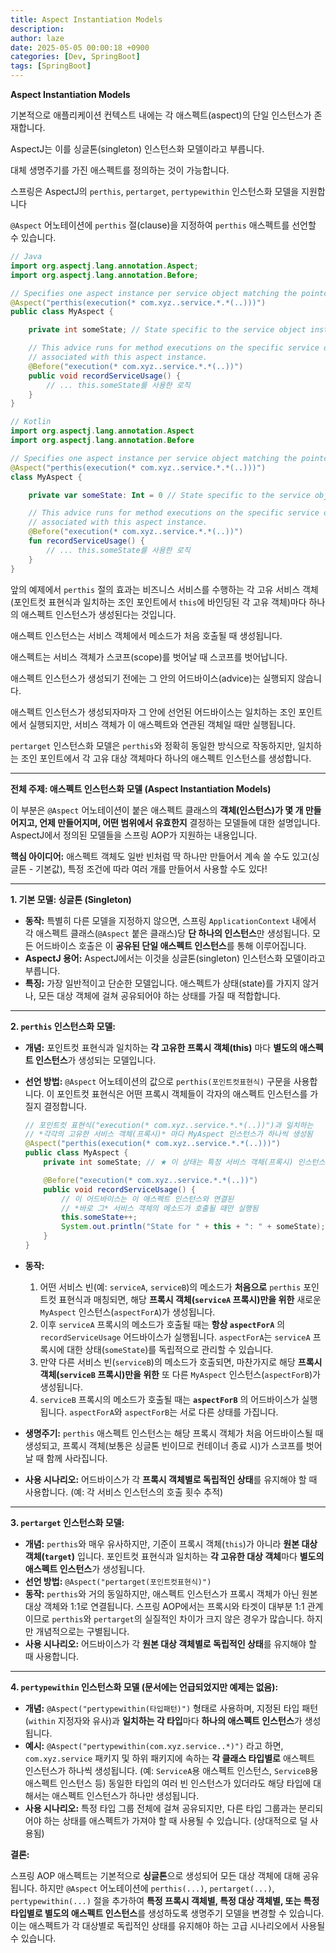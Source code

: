 ```yaml
---
title: Aspect Instantiation Models
description: 
author: laze
date: 2025-05-05 00:00:18 +0900
categories: [Dev, SpringBoot]
tags: [SpringBoot]
---
```

**Aspect Instantiation Models**

기본적으로 애플리케이션 컨텍스트 내에는 각 애스펙트(aspect)의 단일 인스턴스가 존재합니다.

AspectJ는 이를 싱글톤(singleton) 인스턴스화 모델이라고 부릅니다.

대체 생명주기를 가진 애스펙트를 정의하는 것이 가능합니다.

스프링은 AspectJ의 `perthis`, `pertarget`, `pertypewithin` 인스턴스화 모델을 지원합니다

`@Aspect` 어노테이션에 `perthis` 절(clause)을 지정하여 `perthis` 애스펙트를 선언할 수 있습니다.

```java
// Java
import org.aspectj.lang.annotation.Aspect;
import org.aspectj.lang.annotation.Before;

// Specifies one aspect instance per service object matching the pointcut
@Aspect("perthis(execution(* com.xyz..service.*.*(..)))")
public class MyAspect {

	private int someState; // State specific to the service object instance

	// This advice runs for method executions on the specific service object
	// associated with this aspect instance.
	@Before("execution(* com.xyz..service.*.*(..))")
	public void recordServiceUsage() {
		// ... this.someState를 사용한 로직
	}
}
```

```kotlin
// Kotlin
import org.aspectj.lang.annotation.Aspect
import org.aspectj.lang.annotation.Before

// Specifies one aspect instance per service object matching the pointcut
@Aspect("perthis(execution(* com.xyz..service.*.*(..)))")
class MyAspect {

    private var someState: Int = 0 // State specific to the service object instance

    // This advice runs for method executions on the specific service object
    // associated with this aspect instance.
    @Before("execution(* com.xyz..service.*.*(..))")
    fun recordServiceUsage() {
        // ... this.someState를 사용한 로직
    }
}
```

앞의 예제에서 `perthis` 절의 효과는 비즈니스 서비스를 수행하는 각 고유 서비스 객체(포인트컷 표현식과 일치하는 조인 포인트에서 `this`에 바인딩된 각 고유 객체)마다 하나의 애스펙트 인스턴스가 생성된다는 것입니다.

애스펙트 인스턴스는 서비스 객체에서 메소드가 처음 호출될 때 생성됩니다.

애스펙트는 서비스 객체가 스코프(scope)를 벗어날 때 스코프를 벗어납니다.

애스펙트 인스턴스가 생성되기 전에는 그 안의 어드바이스(advice)는 실행되지 않습니다.

애스펙트 인스턴스가 생성되자마자 그 안에 선언된 어드바이스는 일치하는 조인 포인트에서 실행되지만, 서비스 객체가 이 애스펙트와 연관된 객체일 때만 실행됩니다.

`pertarget` 인스턴스화 모델은 `perthis`와 정확히 동일한 방식으로 작동하지만, 일치하는 조인 포인트에서 각 고유 대상 객체마다 하나의 애스펙트 인스턴스를 생성합니다.

---

**전체 주제: 애스펙트 인스턴스화 모델 (Aspect Instantiation Models)**

이 부분은 `@Aspect` 어노테이션이 붙은 애스펙트 클래스의 **객체(인스턴스)가 몇 개 만들어지고, 언제 만들어지며, 어떤 범위에서 유효한지** 결정하는 모델들에 대한 설명입니다. AspectJ에서 정의된 모델들을 스프링 AOP가 지원하는 내용입니다.

**핵심 아이디어:** 애스펙트 객체도 일반 빈처럼 딱 하나만 만들어서 계속 쓸 수도 있고(싱글톤 - 기본값), 특정 조건에 따라 여러 개를 만들어서 사용할 수도 있다!

---

**1. 기본 모델: 싱글톤 (Singleton)**

- **동작:** 특별히 다른 모델을 지정하지 않으면, 스프링 `ApplicationContext` 내에서 각 애스펙트 클래스(`@Aspect` 붙은 클래스)당 **단 하나의 인스턴스**만 생성됩니다. 모든 어드바이스 호출은 이 **공유된 단일 애스펙트 인스턴스**를 통해 이루어집니다.
- **AspectJ 용어:** AspectJ에서는 이것을 싱글톤(singleton) 인스턴스화 모델이라고 부릅니다.
- **특징:** 가장 일반적이고 단순한 모델입니다. 애스펙트가 상태(state)를 가지지 않거나, 모든 대상 객체에 걸쳐 공유되어야 하는 상태를 가질 때 적합합니다.

---

**2. `perthis` 인스턴스화 모델:**

- **개념:** 포인트컷 표현식과 일치하는 **각 고유한 프록시 객체(this)** 마다 **별도의 애스펙트 인스턴스**가 생성되는 모델입니다.
- **선언 방법:** `@Aspect` 어노테이션의 값으로 `perthis(포인트컷표현식)` 구문을 사용합니다. 이 포인트컷 표현식은 어떤 프록시 객체들이 각자의 애스펙트 인스턴스를 가질지 결정합니다.

    ```java
    // 포인트컷 표현식("execution(* com.xyz..service.*.*(..))")과 일치하는
    // *각각의 고유한 서비스 객체(프록시)* 마다 MyAspect 인스턴스가 하나씩 생성됨
    @Aspect("perthis(execution(* com.xyz..service.*.*(..)))")
    public class MyAspect {
        private int someState; // ★ 이 상태는 특정 서비스 객체(프록시) 인스턴스에 귀속됨 ★
    
        @Before("execution(* com.xyz..service.*.*(..))")
        public void recordServiceUsage() {
            // 이 어드바이스는 이 애스펙트 인스턴스와 연결된
            // *바로 그* 서비스 객체의 메소드가 호출될 때만 실행됨
            this.someState++;
            System.out.println("State for " + this + ": " + someState);
        }
    }
    ```

- **동작:**
  1. 어떤 서비스 빈(예: `serviceA`, `serviceB`)의 메소드가 **처음으로** `perthis` 포인트컷 표현식과 매칭되면, 해당 **프록시 객체(`serviceA` 프록시)만을 위한** 새로운 `MyAspect` 인스턴스(`aspectForA`)가 생성됩니다.
  2. 이후 `serviceA` 프록시의 메소드가 호출될 때는 **항상 `aspectForA`** 의 `recordServiceUsage` 어드바이스가 실행됩니다. `aspectForA`는 `serviceA` 프록시에 대한 상태(`someState`)를 독립적으로 관리할 수 있습니다.
  3. 만약 다른 서비스 빈(`serviceB`)의 메소드가 호출되면, 마찬가지로 해당 **프록시 객체(`serviceB` 프록시)만을 위한** 또 다른 `MyAspect` 인스턴스(`aspectForB`)가 생성됩니다.
  4. `serviceB` 프록시의 메소드가 호출될 때는 **`aspectForB`** 의 어드바이스가 실행됩니다. `aspectForA`와 `aspectForB`는 서로 다른 상태를 가집니다.
- **생명주기:** `perthis` 애스펙트 인스턴스는 해당 프록시 객체가 처음 어드바이스될 때 생성되고, 프록시 객체(보통은 싱글톤 빈이므로 컨테이너 종료 시)가 스코프를 벗어날 때 함께 사라집니다.
- **사용 시나리오:** 어드바이스가 각 **프록시 객체별로 독립적인 상태**를 유지해야 할 때 사용합니다. (예: 각 서비스 인스턴스의 호출 횟수 추적)

---

**3. `pertarget` 인스턴스화 모델:**

- **개념:** `perthis`와 매우 유사하지만, 기준이 프록시 객체(`this`)가 아니라 **원본 대상 객체(`target`)** 입니다. 포인트컷 표현식과 일치하는 **각 고유한 대상 객체**마다 **별도의 애스펙트 인스턴스**가 생성됩니다.
- **선언 방법:** `@Aspect("pertarget(포인트컷표현식)")`
- **동작:** `perthis`와 거의 동일하지만, 애스펙트 인스턴스가 프록시 객체가 아닌 원본 대상 객체와 1:1로 연결됩니다. 스프링 AOP에서는 프록시와 타겟이 대부분 1:1 관계이므로 `perthis`와 `pertarget`의 실질적인 차이가 크지 않은 경우가 많습니다. 하지만 개념적으로는 구별됩니다.
- **사용 시나리오:** 어드바이스가 각 **원본 대상 객체별로 독립적인 상태**를 유지해야 할 때 사용합니다.

---

**4. `pertypewithin` 인스턴스화 모델 (문서에는 언급되었지만 예제는 없음):**

- **개념:** `@Aspect("pertypewithin(타입패턴)")` 형태로 사용하며, 지정된 타입 패턴(`within` 지정자와 유사)과 **일치하는 각 타입**마다 **하나의 애스펙트 인스턴스**가 생성됩니다.
- **예시:** `@Aspect("pertypewithin(com.xyz.service..*)")` 라고 하면, `com.xyz.service` 패키지 및 하위 패키지에 속하는 **각 클래스 타입별로** 애스펙트 인스턴스가 하나씩 생성됩니다. (예: `ServiceA`용 애스펙트 인스턴스, `ServiceB`용 애스펙트 인스턴스 등) 동일한 타입의 여러 빈 인스턴스가 있더라도 해당 타입에 대해서는 애스펙트 인스턴스가 하나만 생성됩니다.
- **사용 시나리오:** 특정 타입 그룹 전체에 걸쳐 공유되지만, 다른 타입 그룹과는 분리되어야 하는 상태를 애스펙트가 가져야 할 때 사용될 수 있습니다. (상대적으로 덜 사용됨)

**결론:**

스프링 AOP 애스펙트는 기본적으로 **싱글톤**으로 생성되어 모든 대상 객체에 대해 공유됩니다. 하지만 `@Aspect` 어노테이션에 `perthis(...)`, `pertarget(...)`, `pertypewithin(...)` 절을 추가하여 **특정 프록시 객체별, 특정 대상 객체별, 또는 특정 타입별로 별도의 애스펙트 인스턴스**를 생성하도록 생명주기 모델을 변경할 수 있습니다. 이는 애스펙트가 각 대상별로 독립적인 상태를 유지해야 하는 고급 시나리오에서 사용될 수 있습니다.
